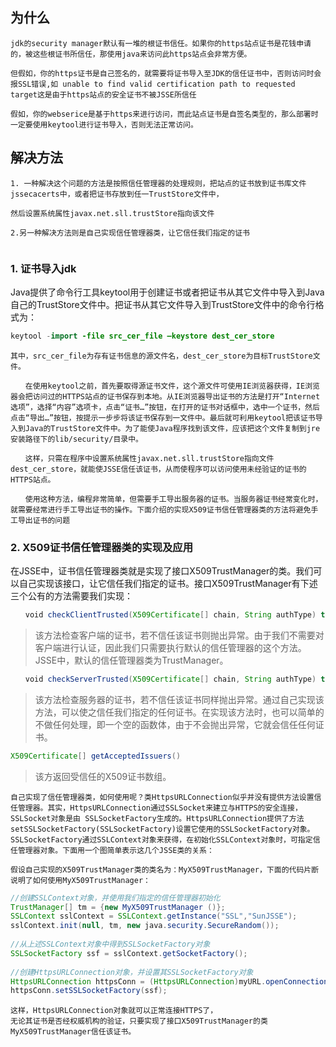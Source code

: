## 为什么

```
jdk的security manager默认有一堆的根证书信任。如果你的https站点证书是花钱申请的，被这些根证书所信任，那使用java来访问此https站点会非常方便。

但假如，你的https证书是自己签名的，就需要将证书导入至JDK的信任证书中，否则访问时会报SSL错误,如 unable to find valid certification path to requested target这是由于https站点的安全证书不被JSSE所信任

假如，你的webserice是基于https来进行访问，而此站点证书是自签名类型的，那么部署时一定要使用keytool进行证书导入，否则无法正常访问。

```

## 解决方法

```
1. 一种解决这个问题的方法是按照信任管理器的处理规则，把站点的证书放到证书库文件jssecacerts中，或者把证书存放到任一TrustStore文件中，

然后设置系统属性javax.net.sll.trustStore指向该文件

2.另一种解决方法则是自己实现信任管理器类，让它信任我们指定的证书


```

### 1. 证书导入jdk

Java提供了命令行工具keytool用于创建证书或者把证书从其它文件中导入到Java自己的TrustStore文件中。把证书从其它文件导入到TrustStore文件中的命令行格式为： 
``` java
keytool -import -file src_cer_file –keystore dest_cer_store 
```
```　　
其中，src_cer_file为存有证书信息的源文件名，dest_cer_store为目标TrustStore文件。 

　　在使用keytool之前，首先要取得源证书文件，这个源文件可使用IE浏览器获得，IE浏览器会把访问过的HTTPS站点的证书保存到本地。从IE浏览器导出证书的方法是打开“Internet 选项”，选择“内容”选项卡，点击“证书…”按钮，在打开的证书对话框中，选中一个证书，然后点击“导出…”按钮，按提示一步步将该证书保存到一文件中。最后就可利用keytool把该证书导入到Java的TrustStore文件中。为了能使Java程序找到该文件，应该把这个文件复制到jre安装路径下的lib/security/目录中。 

　　这样，只需在程序中设置系统属性javax.net.sll.trustStore指向文件dest_cer_store，就能使JSSE信任该证书，从而使程序可以访问使用未经验证的证书的HTTPS站点。 

　　使用这种方法，编程非常简单，但需要手工导出服务器的证书。当服务器证书经常变化时，就需要经常进行手工导出证书的操作。下面介绍的实现X509证书信任管理器类的方法将避免手工导出证书的问题
```

### 2. X509证书信任管理器类的实现及应用

在JSSE中，证书信任管理器类就是实现了接口X509TrustManager的类。我们可以自己实现该接口，让它信任我们指定的证书。接口X509TrustManager有下述三个公有的方法需要我们实现： 
```java
　　void checkClientTrusted(X509Certificate[] chain, String authType) throws CertificateException 
```
> 该方法检查客户端的证书，若不信任该证书则抛出异常。由于我们不需要对客户端进行认证，因此我们只需要执行默认的信任管理器的这个方法。JSSE中，默认的信任管理器类为TrustManager。 

```java
　　void checkServerTrusted(X509Certificate[] chain, String authType) throws CertificateException 
```
> 该方法检查服务器的证书，若不信任该证书同样抛出异常。通过自己实现该方法，可以使之信任我们指定的任何证书。在实现该方法时，也可以简单的不做任何处理，即一个空的函数体，由于不会抛出异常，它就会信任任何证书。 

```java
X509Certificate[] getAcceptedIssuers() 
```
> 该方返回受信任的X509证书数组。 

```
自己实现了信任管理器类，如何使用呢？类HttpsURLConnection似乎并没有提供方法设置信任管理器。其实，HttpsURLConnection通过SSLSocket来建立与HTTPS的安全连接，SSLSocket对象是由 SSLSocketFactory生成的。HttpsURLConnection提供了方法 setSSLSocketFactory(SSLSocketFactory)设置它使用的SSLSocketFactory对象。 SSLSocketFactory通过SSLContext对象来获得，在初始化SSLContext对象时，可指定信任管理器对象。下面用一个图简单表示这几个JSSE类的关系： 

假设自己实现的X509TrustManager类的类名为：MyX509TrustManager，下面的代码片断说明了如何使用MyX509TrustManager： 

```

``` java  
//创建SSLContext对象，并使用我们指定的信任管理器初始化  
TrustManager[] tm = {new MyX509TrustManager ()};  
SSLContext sslContext = SSLContext.getInstance("SSL","SunJSSE");  
sslContext.init(null, tm, new java.security.SecureRandom());  
  
//从上述SSLContext对象中得到SSLSocketFactory对象  
SSLSocketFactory ssf = sslContext.getSocketFactory();  
  
//创建HttpsURLConnection对象，并设置其SSLSocketFactory对象  
HttpsURLConnection httpsConn = (HttpsURLConnection)myURL.openConnection();  
httpsConn.setSSLSocketFactory(ssf);  
```
```
这样，HttpsURLConnection对象就可以正常连接HTTPS了，
无论其证书是否经权威机构的验证，只要实现了接口X509TrustManager的类MyX509TrustManager信任该证书。 
```
